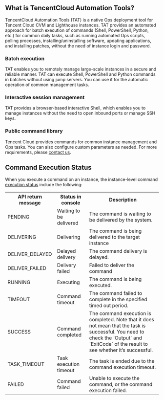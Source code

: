 ## What is TencentCloud Automation Tools?
TencentCloud Automation Tools (TAT) is a native Ops deployment tool for Tencent Cloud CVM and Lighthouse instances. TAT provides an automated approach for batch execution of commands (Shell, PowerShell, Python, etc.) for common daily tasks, such as running automated Ops scripts, polling processes, installing/uninstalling software, updating applications, and installing patches, without the need of instance login and password. 

### Batch execution
TAT enables you to remotely manage large-scale instances in a secure and reliable manner. TAT can execute Shell, PowerShell and Python commands in batches without using jump servers. You can use it for the automatic operation of common management tasks.

### Interactive session management
TAT provides a browser-based interactive Shell, which enables you to manage instances without the need to open inbound ports or manage SSH keys.

### Public command library
Tencent Cloud provides commands for common instance management and Ops tasks. You can also configure custom parameters as needed. For more requirements, please [contact us](https://intl.cloud.tencent.com/document/product/1147/46052).



## Command Execution Status[](id:Status)
When you execute a command on an instance, the instance-level command [execution status](https://intl.cloud.tencent.com/document/product/1147/46053) include the following: 
<table>
<tr>
<th>API return message</th><th>Status in console</th><th>Description</th>
</tr>
<tr>
<td>PENDING</td><td>Waiting to be delivered</td>
<td>The command is waiting to be delivered by the system.</td>
</tr>
<tr>
<td>DELIVERING</td><td>Delivering</td>
<td>The command is being delivered to the target instance</td>
</tr>
<tr>
<td>DELIVER_DELAYED</td><td>Delayed delivery</td>
<td>The command delivery is delayed.</td>
</tr>
<tr>
<td>DELIVER_FAILED</td><td>Delivery failed</td>
<td>Failed to deliver the command</td>
</tr>
<tr>
<td>RUNNING</td><td>Executing</td>
<td>The command is being executed.</td>
</tr>
<tr>
<td>TIMEOUT</td><td>Command timeout</td>
<td>The command failed to complete in the specified timed out period.</td>
</tr>
<tr>
<td>SUCCESS</td><td>Command completed</td>
<td>The command execution is completed. Note that it does not mean that the task is successful. You need to check the `Output` and `ExitCode` of the result to see whether it’s successful. </td>
</tr>
<tr>
<td>TASK_TIMEOUT</td><td>Task execution timeout</td>
<td>The task is ended due to the command execution timeout.</td>
</tr>
<tr>
<td>FAILED</td><td>Command failed</td>
<td>Unable to execute the command, or the command execution failed.</td>
</tr>
</table>
